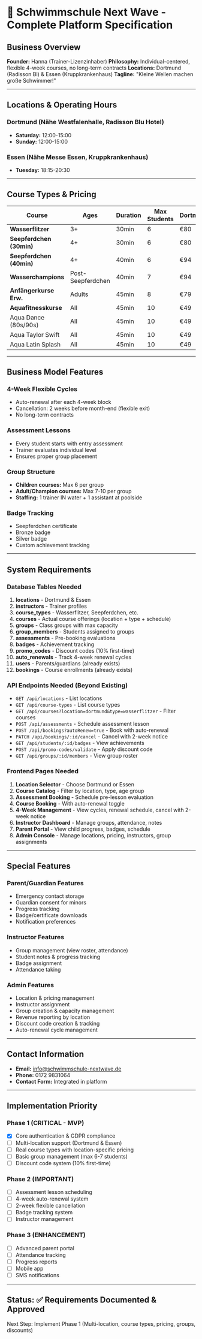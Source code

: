 # 🌊 Schwimmschule Next Wave - Complete Platform Specification

## Business Overview
**Founder:** Hanna (Trainer-Lizenzinhaber)
**Philosophy:** Individual-centered, flexible 4-week courses, no long-term contracts
**Locations:** Dortmund (Radisson Bl) & Essen (Kruppkrankenhaus)
**Tagline:** "Kleine Wellen machen große Schwimmer!"

---

## Locations & Operating Hours

### Dortmund (Nähe Westfalenhalle, Radisson Blu Hotel)
- **Saturday:** 12:00-15:00
- **Sunday:** 12:00-15:00

### Essen (Nähe Messe Essen, Kruppkrankenhaus)
- **Tuesday:** 18:15-20:30

---

## Course Types & Pricing

| Course | Ages | Duration | Max Students | Dortmund | Essen | Location |
|--------|------|----------|--------------|----------|-------|----------|
| **Wasserflitzer** | 3+ | 30min | 6 | €80 | €85 | Both |
| **Seepferdchen (30min)** | 4+ | 30min | 6 | €80 | €85 | Both |
| **Seepferdchen (40min)** | 4+ | 40min | 6 | €94 | €99 | Both |
| **Wasserchampions** | Post-Seepferdchen | 40min | 7 | €94 | €99 | Both |
| **Anfängerkurse Erw.** | Adults | 45min | 8 | €79 | €84 | Both |
| **Aquafitnesskurse** | All | 45min | 10 | €49 | €54 | Both |
| Aqua Dance (80s/90s) | All | 45min | 10 | €49 | €54 | Both |
| Aqua Taylor Swift | All | 45min | 10 | €49 | €54 | Both |
| Aqua Latin Splash | All | 45min | 10 | €49 | €54 | Both |

---

## Business Model Features

### 4-Week Flexible Cycles
- Auto-renewal after each 4-week block
- Cancellation: 2 weeks before month-end (flexible exit)
- No long-term contracts

### Assessment Lessons
- Every student starts with entry assessment
- Trainer evaluates individual level
- Ensures proper group placement

### Group Structure
- **Children courses:** Max 6 per group
- **Adult/Champion courses:** Max 7-10 per group
- **Staffing:** 1 trainer IN water + 1 assistant at poolside

### Badge Tracking
- Seepferdchen certificate
- Bronze badge
- Silver badge
- Custom achievement tracking

---

## System Requirements

### Database Tables Needed
1. **locations** - Dortmund & Essen
2. **instructors** - Trainer profiles
3. **course_types** - Wasserflitzer, Seepferdchen, etc.
4. **courses** - Actual course offerings (location + type + schedule)
5. **groups** - Class groups with max capacity
6. **group_members** - Students assigned to groups
7. **assessments** - Pre-booking evaluations
8. **badges** - Achievement tracking
9. **promo_codes** - Discount codes (10% first-time)
10. **auto_renewals** - Track 4-week renewal cycles
11. **users** - Parents/guardians (already exists)
12. **bookings** - Course enrollments (already exists)

### API Endpoints Needed (Beyond Existing)
- `GET /api/locations` - List locations
- `GET /api/course-types` - List course types
- `GET /api/courses?location=dortmund&type=wasserflitzer` - Filter courses
- `POST /api/assessments` - Schedule assessment lesson
- `POST /api/bookings?autoRenew=true` - Book with auto-renewal
- `PATCH /api/bookings/:id/cancel` - Cancel with 2-week notice
- `GET /api/students/:id/badges` - View achievements
- `POST /api/promo-codes/validate` - Apply discount code
- `GET /api/groups/:id/members` - View group roster

### Frontend Pages Needed
1. **Location Selector** - Choose Dortmund or Essen
2. **Course Catalog** - Filter by location, type, age group
3. **Assessment Booking** - Schedule pre-lesson evaluation
4. **Course Booking** - With auto-renewal toggle
5. **4-Week Management** - View cycles, renewal schedule, cancel with 2-week notice
6. **Instructor Dashboard** - Manage groups, attendance, notes
7. **Parent Portal** - View child progress, badges, schedule
8. **Admin Console** - Manage locations, pricing, instructors, group assignments

---

## Special Features

### Parent/Guardian Features
- Emergency contact storage
- Guardian consent for minors
- Progress tracking
- Badge/certificate downloads
- Notification preferences

### Instructor Features
- Group management (view roster, attendance)
- Student notes & progress tracking
- Badge assignment
- Attendance taking

### Admin Features
- Location & pricing management
- Instructor assignment
- Group creation & capacity management
- Revenue reporting by location
- Discount code creation & tracking
- Auto-renewal cycle management

---

## Contact Information
- **Email:** info@schwimmschule-nextwave.de
- **Phone:** 0172 9831064
- **Contact Form:** Integrated in platform

---

## Implementation Priority

### Phase 1 (CRITICAL - MVP)
- [x] Core authentication & GDPR compliance
- [ ] Multi-location support (Dortmund & Essen)
- [ ] Real course types with location-specific pricing
- [ ] Basic group management (max 6-7 students)
- [ ] Discount code system (10% first-time)

### Phase 2 (IMPORTANT)
- [ ] Assessment lesson scheduling
- [ ] 4-week auto-renewal system
- [ ] 2-week flexible cancellation
- [ ] Badge tracking system
- [ ] Instructor management

### Phase 3 (ENHANCEMENT)
- [ ] Advanced parent portal
- [ ] Attendance tracking
- [ ] Progress reports
- [ ] Mobile app
- [ ] SMS notifications

---

## Status: ✅ Requirements Documented & Approved
Next Step: Implement Phase 1 (Multi-location, course types, pricing, groups, discounts)
